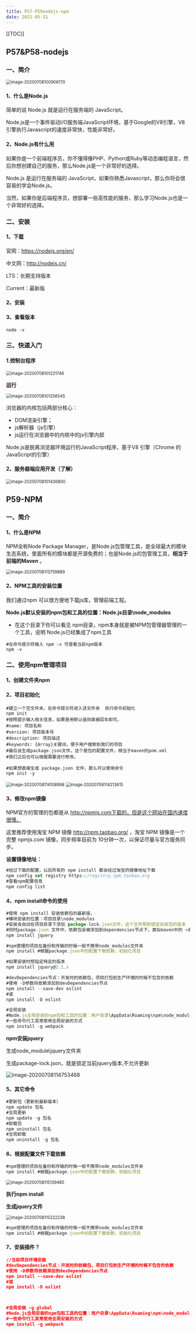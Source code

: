 ```yaml
---
title: P57-P59nodejs-npm
date: 2021-05-31
---
```

[[TOC]]



## P57&P58-nodejs

### 一、简介

<img src="https://gitee.com//nopromise/pic/raw/master/typora/20200708100906.png" alt="image-20200708100906170" style="zoom:80%;" />

#### 1、什么是Node.js

简单的说 Node.js 就是运行在服务端的 JavaScript。

Node.js是一个事件驱动I/O服务端JavaScript环境，基于Google的V8引擎，V8引擎执行Javascript的速度非常快，性能非常好。

#### 2、Node.js有什么用

如果你是一个前端程序员，你不懂得像PHP、Python或Ruby等动态编程语言，然后你想创建自己的服务，那么Node.js是一个非常好的选择。

Node.js 是运行在服务端的 JavaScript，如果你熟悉Javascript，那么你将会很容易的学会Node.js。

当然，如果你是后端程序员，想部署一些高性能的服务，那么学习Node.js也是一个非常好的选择。



### 二、安装

#### 1、下载

官网：https://nodejs.org/en/

中文网：http://nodejs.cn/

LTS：长期支持版本

Current：最新版

#### 2、安装

#### 3、查看版本

```
node -v
```

### 三、快速入门

#### 1.控制台程序

<img src="https://gitee.com//nopromise/pic/raw/master/typora/20200708101221.png" alt="image-20200708101221746" style="zoom:80%;" />

**运行**

<img src="https://gitee.com//nopromise/pic/raw/master/typora/20200708101256.png" alt="image-20200708101256545" style="zoom:80%;" />



浏览器的内核包括两部分核心：

- DOM渲染引擎；
- js解析器（js引擎）
- js运行在浏览器中的内核中的js引擎内部

Node.js是脱离浏览器环境运行的JavaScript程序，基于V8 引擎（Chrome 的 JavaScript的引擎）



#### 2、服务器端应用开发（了解）

<img src="https://gitee.com//nopromise/pic/raw/master/typora/20200708101436.png" alt="image-20200708101436800" style="zoom:80%;" />





## P59-NPM

### 一、简介 

#### 1、什么是NPM

NPM全称Node Package Manager，是Node.js包管理工具，是全球最大的模块生态系统，里面所有的模块都是开源免费的；也是Node.js的包管理工具，**相当于前端的Maven** 。

<img src="https://gitee.com//nopromise/pic/raw/master/typora/20200708113759.png" alt="image-20200708113759889" style="zoom:80%;" />

#### 2、NPM工具的安装位置

我们通过npm 可以很方便地下载js库，管理前端工程。

**Node.js默认安装的npm包和工具的位置：Node.js目录\node_modules**

- 在这个目录下你可以看见 npm目录，npm本身就是被NPM包管理器管理的一个工具，说明 Node.js已经集成了npm工具

```
#在命令提示符输入 npm -v 可查看当前npm版本
npm -v
```



### 二、使用npm管理项目

#### 1、创建文件夹npm

#### 2、项目初始化

```
#建立一个空文件夹，在命令提示符进入该文件夹  执行命令初始化
npm init
#按照提示输入相关信息，如果是用默认值则直接回车即可。
#name: 项目名称
#version: 项目版本号
#description: 项目描述
#keywords: {Array}关键词，便于用户搜索到我们的项目
#最后会生成package.json文件，这个是包的配置文件，相当于maven的pom.xml
#我们之后也可以根据需要进行修改。
```

```
#如果想直接生成 package.json 文件，那么可以使用命令
npm init -y
```

<img src="https://gitee.com//nopromise/pic/raw/master/typora/20200708114109.png" alt="image-20200708114108998" style="zoom:80%;" />

<img src="C:\Users\31265\AppData\Roaming\Typora\typora-user-images\image-20200708114213615.png" alt="image-20200708114213615" style="zoom:80%;" />



#### 3、修改npm镜像

NPM官方的管理的包都是从 http://npmjs.com下载的，但是这个网站在国内速度很慢。

这里推荐使用淘宝 NPM 镜像 http://npm.taobao.org/ ，淘宝 NPM 镜像是一个完整 npmjs.com 镜像，同步频率目前为 10分钟一次，以保证尽量与官方服务同步。

**设置镜像地址：**

```js
#经过下面的配置，以后所有的 npm install 都会经过淘宝的镜像地址下载
npm config set registry https://registry.npm.taobao.org 
#查看npm配置信息
npm config list
```



#### 4、npm install命令的使用

```js
#使用 npm install 安装依赖包的最新版，
#模块安装的位置：项目目录\node_modules
#安装会自动在项目目录下添加 package-lock.json文件，这个文件帮助锁定安装包的版本
#同时package.json 文件中，依赖包会被添加到dependencies节点下，类似maven中的 <dependencies>
npm install jquery

#npm管理的项目在备份和传输的时候一般不携带node_modules文件夹
npm install #根据package.json中的配置下载依赖，初始化项目

#如果安装时想指定特定的版本
npm install jquery@2.1.x

#devDependencies节点：开发时的依赖包，项目打包到生产环境的时候不包含的依赖
#使用 -D参数将依赖添加到devDependencies节点
npm install --save-dev eslint
#或
npm install -D eslint

#全局安装
#Node.js全局安装的npm包和工具的位置：用户目录\AppData\Roaming\npm\node_modules
#一些命令行工具常使用全局安装的方式
npm install -g webpack
```



**npm安装jquery**

生成node_module\jquery文件夹

生成package-lock.json，就是锁定当前jquery版本,不允许更新

![image-20200708114753468](https://gitee.com//nopromise/pic/raw/master/typora/20200708114753.png)





#### 5、其它命令

```js
#更新包（更新到最新版本）
npm update 包名
#全局更新
npm update -g 包名
#卸载包
npm uninstall 包名
#全局卸载
npm uninstall -g 包名
```





#### 6、根据配置文件下载依赖

```js
#npm管理的项目在备份和传输的时候一般不携带node_modules文件夹
npm install #根据package.json中的配置下载依赖，初始化项目
```



<img src="https://gitee.com//nopromise/pic/raw/master/typora/20200708115139.png" alt="image-20200708115139485" style="zoom:80%;" />



**执行npm install**

**生成jquery文件**

<img src="https://gitee.com//nopromise/pic/raw/master/typora/20200708115222.png" alt="image-20200708115222238" style="zoom:80%;" />



```js
#npm管理的项目在备份和传输的时候一般不携带node_modules文件夹
npm install #根据package.json中的配置下载依赖，初始化项目
```



#### 7、安装插件？

```json
//当前项目环境安装
#devDependencies节点：开发时的依赖包，项目打包到生产环境的时候不包含的依赖
#使用 -D参数将依赖添加到devDependencies节点
npm install --save-dev eslint
#或
npm install -D eslint



#全局安装 -g global
#Node.js全局安装的npm包和工具的位置：用户目录\AppData\Roaming\npm\node_modules
#一些命令行工具常使用全局安装的方式
npm install -g webpack
```

